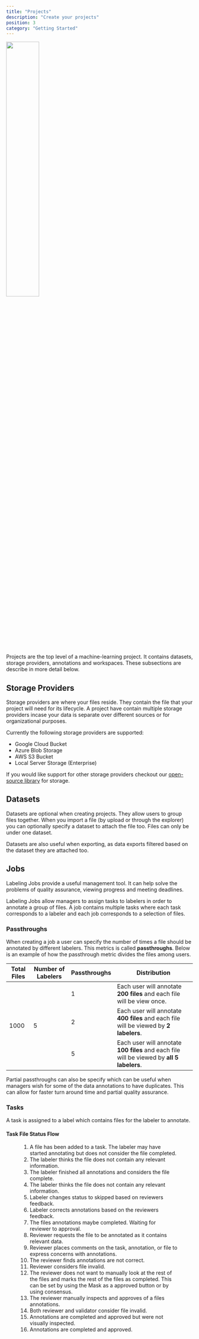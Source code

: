 ```yaml
---
title: "Projects"
description: "Create your projects"
position: 3
category: "Getting Started"
---
```


<img src="intro.png" width="42%" class="center" />

Projects are the top level of a machine-learning project. It contains datasets,
storage providers, annotations and workspaces. These subsections are describe in
more detail below.

## Storage Providers

Storage providers are where your files reside. They contain the file that your
project will need for its lifecycle. A project have contain multiple storage
providers incase your data is separate over different sources or for
organizational purposes.

Currently the following storage providers are supported:

- Google Cloud Bucket
- Azure Blob Storage
- AWS S3 Bucket
- Local Server Storage (Enterprise)

If you would like support for other storage providers checkout our
[open-source library](https://github.com/datatorch/node-storage) for storage.

## Datasets

Datasets are optional when creating projects. They allow users to group files
together. When you import a file (by upload or through the explorer) you can
optionally specify a dataset to attach the file too. Files can only be under
one dataset.

Datasets are also useful when exporting, as data exports filtered based on the
dataset they are attached too.

## Jobs

Labeling Jobs provide a useful management tool. It can help solve the problems
of quality assurance, viewing progress and meeting deadlines.

Labeling Jobs allow managers to assign tasks to labelers in order to annotate a
group of files. A job contains multiple tasks where each task corresponds to a
labeler and each job corresponds to a selection of files.

### Passthroughs

When creating a job a user can specify the number of times a file should be
annotated by different labelers. This metrics is called **passthroughs**. Below is
an example of how the passthrough metric divides the files among users.

<table>
    <thead>
        <tr>
            <th>Total Files</th>
            <th>Number of Labelers</th>
            <th>Passthroughs</th>
            <th>Distribution</th>
        </tr>
    </thead>
    <tbody>
        <tr>
            <td rowspan=4>1000</td>
            <td rowspan=4>5</td>
            <td>1</td>
            <td>Each user will annotate <b>200 files</b> and each file will be view once.</td>
        </tr>
        <tr>
            <td>2</td>
            <td>Each user will annotate <b>400 files</b> and each file will be viewed by <b>2 labelers</b>.</td>
        </tr>
        <tr>
            <td>5</td>
            <td>Each user will annotate <b>100 files</b> and each file will be viewed by <b>all 5 labelers</b>.</td>
        </tr>
    </tbody>
</table>

Partial passthroughs can also be specify which can be useful when managers wish
for some of the data annotations to have duplicates. This can allow for faster
turn around time and partial quality assurance.

### Tasks

A task is assigned to a label which contains files for the labeler to annotate.

#### Task File Status Flow

<Figure
  src="/figures/projects/task-status-flow.png"
  width="100%"
  max-width="600px"
  caption="File Status Diagram"
/>

1. A file has been added to a task. The labeler may have started annotating but
   does not consider the file completed.
2. The labeler thinks the file does not contain any relevant information.
3. The labeler finished all annotations and considers the file complete.
4. The labeler thinks the file does not contain any relevant information.
5. Labeler changes status to skipped based on reviewers feedback.
6. Labeler corrects annotations based on the reviewers feedback.
7. The files annotations maybe completed. Waiting for reviewer to approval.
8. Reviewer requests the file to be annotated as it contains relevant data.
9. Reviewer places comments on the task, annotation, or file to express concerns
   with annotations.
10. The reviewer finds annotations are not correct.
11. Reviewer considers file invalid.
12. The reviewer does not want to manually look at the rest of the files and
    marks the rest of the files as completed. This can be set by using the Mask
    as a approved button or by using consensus.
13. The reviewer manually inspects and approves of a files annotations.
14. Both reviewer and validator consider file invalid.
15. Annotations are completed and approved but were not visually inspected.
16. Annotations are completed and approved.
